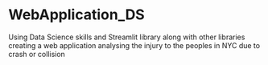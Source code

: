 # WebApplication_DS
 Using Data Science skills and Streamlit library along with other libraries creating a web application analysing the injury to the peoples in NYC due to crash or collision
